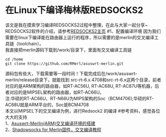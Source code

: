 在Linux下编译梅林版REDSOCKS2
===
该文是我在摸索学习编译REDSOCKS2过程中整理，在此与大家一起分享~<br>
REDSOCKS2软件的介绍，请参考[REDSOCKS2主页](https://github.com/semigodking/redsocks/)
#1、配置编译环境
因为我们需要在linux下编译能在路由器上运行的程序，所以需要的是merlin的交叉编译工具链（toolchain）。<br>
我直接把merlin源码下载到/work/目录下，里面有交叉编译工具链<br>
```
cd /home
git clone https://github.com/RMerl/asuswrt-merlin.git
```
源码包有些大，下载需要等一段时间！下载完成后在/work/asuswrt-merlin/release目录下，就能找到
src-rt-6.x.4708和src-rt-6.x这两个目录，前者对应的是ARM架构的路由器，如RT-AC56U, RT-AC68U,
RT-AC87U等机器，后者对应的是MIPSEL架构的路由器，如RT-AC66U。<br>
注:华硕的RT-AC66U、RT-N66U为MIPS架构的Soc（BCM4706);华硕的RT-AC68U就是ARM平台的，Soc是BCM4708<br>
本文以MIPSEL下的交叉编译为例，进行Redsock2 的编译
#参考资料，感觉各位大大的支持<br>
1、[Asuswrt-Merlin(ARM)交叉编译环境的搭建](https://ddcc.it/archives/144)<br>
2、[Shadowsocks for Merlin固件，交叉编译教程](http://www.mjy211.com/?p=155)
